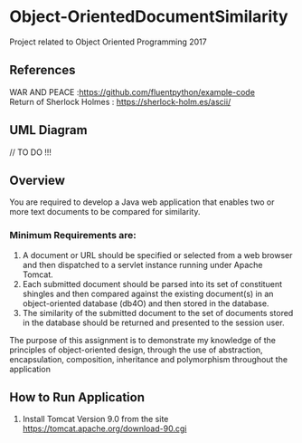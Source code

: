 # Object-OrientedDocumentSimilarity
Project related to Object Oriented Programming 2017

## References
WAR AND PEACE :https://github.com/fluentpython/example-code
<br />
Return of Sherlock Holmes : https://sherlock-holm.es/ascii/

## UML Diagram
// TO DO !!!

## Overview
You are required to develop a Java web application that enables two or more text documents to
be compared for similarity.

### Minimum Requirements are:

1. A document or URL should be specified or selected from a web browser and then
dispatched to a servlet instance running under Apache Tomcat.
2. Each submitted document should be parsed into its set of constituent shingles and
then compared against the existing document(s) in an object-oriented database (db4O)
and then stored in the database.
3. The similarity of the submitted document to the set of documents stored in the
database should be returned and presented to the session user.

The purpose of this assignment is to demonstrate my knowledge of the principles of object-oriented design, through the use of abstraction, encapsulation, composition,
inheritance and polymorphism throughout the application 

## How to Run Application
1. Install Tomcat Version 9.0 from the site https://tomcat.apache.org/download-90.cgi

